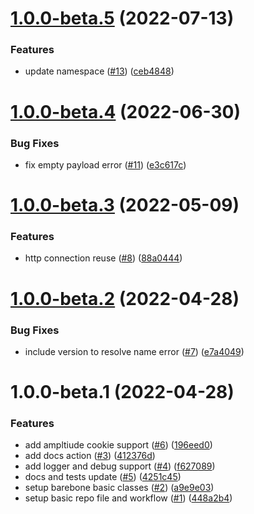# [1.0.0-beta.5](https://github.com/amplitude/experiment-ruby-server/compare/v1.0.0-beta.4...v1.0.0-beta.5) (2022-07-13)


### Features

* update namespace ([#13](https://github.com/amplitude/experiment-ruby-server/issues/13)) ([ceb4848](https://github.com/amplitude/experiment-ruby-server/commit/ceb4848083f82877d9fcd2227bb3bdc2bfaad5e4))

# [1.0.0-beta.4](https://github.com/amplitude/experiment-ruby-server/compare/v1.0.0-beta.3...v1.0.0-beta.4) (2022-06-30)


### Bug Fixes

* fix empty payload error ([#11](https://github.com/amplitude/experiment-ruby-server/issues/11)) ([e3c617c](https://github.com/amplitude/experiment-ruby-server/commit/e3c617c2cfcc67cd78462e0eb9e141230b944600))

# [1.0.0-beta.3](https://github.com/amplitude/experiment-ruby-server/compare/v1.0.0-beta.2...v1.0.0-beta.3) (2022-05-09)


### Features

* http connection reuse ([#8](https://github.com/amplitude/experiment-ruby-server/issues/8)) ([88a0444](https://github.com/amplitude/experiment-ruby-server/commit/88a0444abbec2d33f35ce7457484c327e3f42ef4))

# [1.0.0-beta.2](https://github.com/amplitude/experiment-ruby-server/compare/v1.0.0-beta.1...v1.0.0-beta.2) (2022-04-28)


### Bug Fixes

* include version to resolve name error ([#7](https://github.com/amplitude/experiment-ruby-server/issues/7)) ([e7a4049](https://github.com/amplitude/experiment-ruby-server/commit/e7a40493950475c97de80f1dfb562b2218869905))

# 1.0.0-beta.1 (2022-04-28)


### Features

* add ampltiude cookie support ([#6](https://github.com/amplitude/experiment-ruby-server/issues/6)) ([196eed0](https://github.com/amplitude/experiment-ruby-server/commit/196eed0c75b0d6cf230ac1f0a9f34e70dc9ba755))
* add docs action ([#3](https://github.com/amplitude/experiment-ruby-server/issues/3)) ([412376d](https://github.com/amplitude/experiment-ruby-server/commit/412376d41aba4f112487402c1ee88d4ac0b39ea9))
* add logger and debug support ([#4](https://github.com/amplitude/experiment-ruby-server/issues/4)) ([f627089](https://github.com/amplitude/experiment-ruby-server/commit/f6270895f28887b27bffec8b2c2c9f67169d8698))
* docs and tests update ([#5](https://github.com/amplitude/experiment-ruby-server/issues/5)) ([4251c45](https://github.com/amplitude/experiment-ruby-server/commit/4251c455498e20e8be1c1f51b8afe08c6f97709a))
* setup barebone basic classes ([#2](https://github.com/amplitude/experiment-ruby-server/issues/2)) ([a9e9e03](https://github.com/amplitude/experiment-ruby-server/commit/a9e9e03ba4979e5b3aba67d49d9c94cc4ee2c62b))
* setup basic repo file and workflow ([#1](https://github.com/amplitude/experiment-ruby-server/issues/1)) ([448a2b4](https://github.com/amplitude/experiment-ruby-server/commit/448a2b4dec4b5df15c18d60ec2cc1e282e0ac15d))
